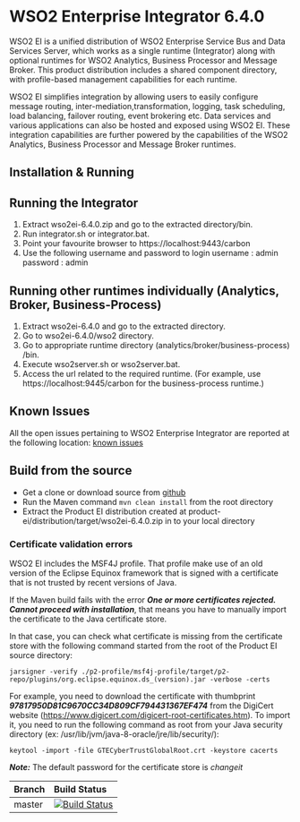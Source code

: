 # WSO2 Enterprise Integrator 6.4.0
WSO2 EI is a unified distribution of WSO2 Enterprise Service Bus and Data Services Server, which works as a single 
runtime (Integrator) along with optional runtimes for WSO2 Analytics, Business Processor and Message Broker. This product distribution includes a shared component directory, with profile-based management capabilities for each runtime.

WSO2 EI simplifies integration by allowing users to easily configure message routing, inter-mediation,transformation, logging, task scheduling, load balancing, failover routing, event brokering etc. Data services and various applications can also be hosted and exposed using WSO2 EI. These integration capabilities are further powered by the capabilities of the WSO2 Analytics, Business Processor and Message Broker runtimes.

## Installation & Running
## Running the Integrator
1. Extract  wso2ei-6.4.0.zip and go to the extracted directory/bin.
2. Run integrator.sh or integrator.bat.
3. Point your favourite browser to  https://localhost:9443/carbon
4. Use the following username and password to login
   username : admin
   password : admin

## Running other runtimes individually (Analytics, Broker, Business-Process)
1. Extract wso2ei-6.4.0 and go to the extracted directory.
2. Go to wso2ei-6.4.0/wso2 directory.
3. Go to appropriate runtime directory (analytics/broker/business-process) /bin.
4. Execute wso2server.sh or wso2server.bat.
3. Access the url related to the required runtime. (For example, use https://localhost:9445/carbon for the business-process runtime.)

## Known Issues
All the open issues pertaining to WSO2 Enterprise Integrator are reported at the following location:
[known issues](https://github.com/wso2/product-ei/issues)

## Build from the source
- Get a clone or download source from [github](https://github.com/wso2/product-ei)
- Run the Maven command ``mvn clean install`` from the root directory
- Extract the Product EI distribution created at product-ei/distribution/target/wso2ei-6.4.0.zip in to your
local directory

### Certificate validation errors
WSO2 EI includes the MSF4J profile. That profile make use of an old version of the Eclipse Equinox framework that is signed with a certificate that is not trusted by recent versions of Java.

If the Maven build fails with the error ***One or more certificates rejected. Cannot proceed with installation***, that means you have to manually import the certificate to the Java certificate store.

In that case, you can check what certificate is missing from the certificate store with the following command started from the root of the Product EI source directory:

```jarsigner -verify ./p2-profile/msf4j-profile/target/p2-repo/plugins/org.eclipse.equinox.ds_(version).jar -verbose -certs```

For example, you need to download the certificate with thumbprint ***97817950D81C9670CC34D809CF794431367EF474*** from the DigiCert website (https://www.digicert.com/digicert-root-certificates.htm). To import it, you need to run the following command as root from your Java security directory (ex: /usr/lib/jvm/java-8-oracle/jre/lib/security/):

```keytool -import -file GTECyberTrustGlobalRoot.crt -keystore cacerts```

***Note:*** The default password for the certificate store is *changeit*

|  Branch | Build Status |
| :------------ |:-------------
| master      | [![Build Status](https://wso2.org/jenkins/job/products/job/product-ei/badge/icon)](https://wso2.org/jenkins/job/products/job/product-ei) |
